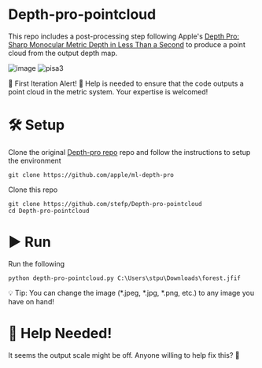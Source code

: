 # Depth-pro-pointcloud
This repo includes a post-processing step following Apple's [Depth Pro: Sharp Monocular Metric Depth in Less Than a Second](https://arxiv.org/abs/2410.02073) to produce a point cloud from the output depth map.

![image](https://github.com/user-attachments/assets/839a835b-55ec-417a-8413-c67d7b585f01)
![pisa3](https://github.com/user-attachments/assets/5f84ebda-3676-4063-a955-5d7a2b9e5b9e)

🚀 First Iteration Alert! 🚀
Help is needed to ensure that the code outputs a point cloud in the metric system. Your expertise is welcomed!

# 🛠️ Setup 
Clone the original [Depth-pro repo](https://github.com/apple/ml-depth-pro) repo and follow the instructions to setup the environment

 ```
git clone https://github.com/apple/ml-depth-pro
```

Clone this repo

 ```
git clone https://github.com/stefp/Depth-pro-pointcloud
cd Depth-pro-pointcloud
```

# ▶️ Run 
Run the following
 ```
python depth-pro-pointcloud.py C:\Users\stpu\Downloads\forest.jfif
```

💡 Tip: You can change the image (*.jpeg, *.jpg, *.png, etc.) to any image you have on hand!

# 🙏 Help Needed!
It seems the output scale might be off. Anyone willing to help fix this? 🤔

